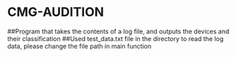 # CMG-AUDITION

##Program that takes the contents of a log file, and outputs the devices and their classification
##Used test_data.txt file in the directory to read the log data, please change the file path in main function
